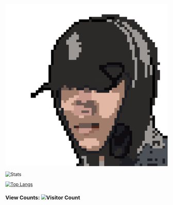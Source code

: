 <!---
YOCdot/YOCdot is a ✨ special ✨ repository because its `README.md` (this file) appears on your GitHub profile.
You can click the Preview link to take a look at your changes.
--->

<img style="margin: auto 0;" src="./favicon.png">

![Stats](https://github-readme-stats.vercel.app/api?username=YOCdot&show_icons=true&theme=tokyonight)

[![Top Langs](https://github-readme-stats.vercel.app/api/top-langs/?username=YOCdot)](https://github.com/YOCdot/github-readme-stats)

### View Counts: ![Visitor Count](https://profile-counter.glitch.me/Christmas/count.svg)
